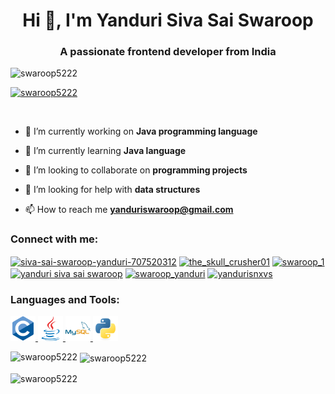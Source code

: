 <h1 align="center">Hi 👋, I'm Yanduri Siva Sai Swaroop</h1>
<h3 align="center">A passionate frontend developer from India</h3>

<p align="left"> <img src="https://komarev.com/ghpvc/?username=swaroop5222&label=Profile%20views&color=0e75b6&style=flat" alt="swaroop5222" /> </p>

<p align="left"> <a href="https://github.com/ryo-ma/github-profile-trophy"><img src="https://github-profile-trophy.vercel.app/?username=swaroop5222" alt="swaroop5222" /></a> </p>

<p align="left"> <a href="https://twitter.com/" target="blank"><img src="https://img.shields.io/twitter/follow/?logo=twitter&style=for-the-badge" alt="" /></a> </p>

- 🔭 I’m currently working on **Java programming language**

- 🌱 I’m currently learning **Java language**

- 👯 I’m looking to collaborate on **programming projects**

- 🤝 I’m looking for help with **data structures**

- 📫 How to reach me **yanduriswaroop@gmail.com**

<h3 align="left">Connect with me:</h3>
<p align="left">
<a href="https://linkedin.com/in/siva-sai-swaroop-yanduri-707520312" target="blank"><img align="center" src="https://raw.githubusercontent.com/rahuldkjain/github-profile-readme-generator/master/src/images/icons/Social/linked-in-alt.svg" alt="siva-sai-swaroop-yanduri-707520312" height="30" width="40" /></a>
<a href="https://instagram.com/the_skull_crusher01" target="blank"><img align="center" src="https://raw.githubusercontent.com/rahuldkjain/github-profile-readme-generator/master/src/images/icons/Social/instagram.svg" alt="the_skull_crusher01" height="30" width="40" /></a>
<a href="https://www.codechef.com/users/swaroop_1" target="blank"><img align="center" src="https://cdn.jsdelivr.net/npm/simple-icons@3.1.0/icons/codechef.svg" alt="swaroop_1" height="30" width="40" /></a>
<a href="https://www.hackerrank.com/yanduri siva sai swaroop" target="blank"><img align="center" src="https://raw.githubusercontent.com/rahuldkjain/github-profile-readme-generator/master/src/images/icons/Social/hackerrank.svg" alt="yanduri siva sai swaroop" height="30" width="40" /></a>
<a href="https://www.leetcode.com/swaroop_yanduri" target="blank"><img align="center" src="https://raw.githubusercontent.com/rahuldkjain/github-profile-readme-generator/master/src/images/icons/Social/leet-code.svg" alt="swaroop_yanduri" height="30" width="40" /></a>
<a href="https://auth.geeksforgeeks.org/user/yandurisnxvs" target="blank"><img align="center" src="https://raw.githubusercontent.com/rahuldkjain/github-profile-readme-generator/master/src/images/icons/Social/geeks-for-geeks.svg" alt="yandurisnxvs" height="30" width="40" /></a>
</p>

<h3 align="left">Languages and Tools:</h3>
<p align="left"> <a href="https://www.cprogramming.com/" target="_blank" rel="noreferrer"> <img src="https://raw.githubusercontent.com/devicons/devicon/master/icons/c/c-original.svg" alt="c" width="40" height="40"/> </a> <a href="https://www.java.com" target="_blank" rel="noreferrer"> <img src="https://raw.githubusercontent.com/devicons/devicon/master/icons/java/java-original.svg" alt="java" width="40" height="40"/> </a> <a href="https://www.mysql.com/" target="_blank" rel="noreferrer"> <img src="https://raw.githubusercontent.com/devicons/devicon/master/icons/mysql/mysql-original-wordmark.svg" alt="mysql" width="40" height="40"/> </a> <a href="https://www.python.org" target="_blank" rel="noreferrer"> <img src="https://raw.githubusercontent.com/devicons/devicon/master/icons/python/python-original.svg" alt="python" width="40" height="40"/> </a> </p>

<p><img align="left" src="https://github-readme-stats.vercel.app/api/top-langs?username=swaroop5222&show_icons=true&locale=en&layout=compact" alt="swaroop5222" /></p>

<p>&nbsp;<img align="center" src="https://github-readme-stats.vercel.app/api?username=swaroop5222&show_icons=true&locale=en" alt="swaroop5222" /></p>

<p><img align="center" src="https://github-readme-streak-stats.herokuapp.com/?user=swaroop5222&" alt="swaroop5222" /></p>
